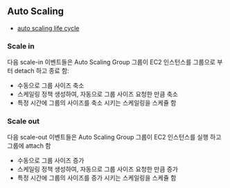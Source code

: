 
## Auto Scaling

- [auto scaling life cycle](https://docs.aws.amazon.com/autoscaling/ec2/userguide/AutoScalingGroupLifecycle.html)


###  Scale in

다음 scale-in 이벤트들은 Auto Scaling Group 그룹이 EC2 인스턴스를 그룹으로 부터 detach 하고 종료 함:
- 수동으로 그룹 사이즈 축소
- 스케일링 정책 생성하여, 자동으로 그룹 사이즈 요청한 만큼 축소
- 특정 시간에 그룹의 사이즈를 축소 시키는 스케일링을 스케쥴 함

### Scale out

다음 scale-out 이벤트들은 Auto Scaling Group 그룹이 EC2 인스턴스를 실행 하고 그룹에 attach 함
- 수동으로 그룹 사이즈 증가
- 스케일링 정책 생성하여, 자동으로 그룹 사이즈 요청한 만큼 증가
- 특정 시간에 그룹의 사이즈를 증가 시키는 스케일링을 스케쥴 함
